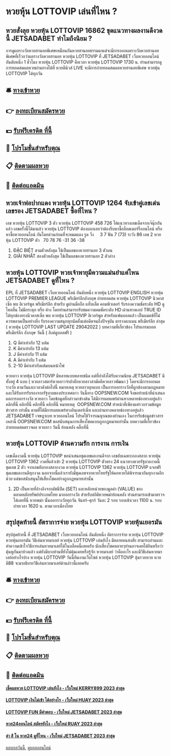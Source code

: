 # หวยหุ้น LOTTOVIP เล่นที่ไหน ?
## หวยสั่งลุย หวยหุ้น LOTTOVIP 16862 ชุดแนวทางผลงานดีงวดนี้ JETSADABET ทำไมถึงนิยม ?
การดูผลรางวัลหวยฮานอยพิเศษเหมือนกันหวยฮานอยธรรมดาแต่จะมีการออกผลรางวัลหวยฮานอยพิเศษที่เร็วกว่าผลรางวัลหวยฮานอย หวยหุ้น LOTTOVIP ที่ JETSADABET เว็บหวยออนไลน์ อันดับหนึ่ง 1 ชั่วโมง หวยหุ้น LOTTOVIP คือเวลา หวยหุ้น LOTTOVIP 1730 น.
ท่านสามารถดูการทอดสดผลหวยผ่านทางได้ที่ หวยดีนิวส์ LIVE จะมีการถ่ายทอดสดผลหวยฮานอยพิเศษ หวยหุ้น LOTTOVIP ได้ทุกวัน

## 🛎 [ทางเข้าหวย](https://bit.ly/3BG5bNw)
## 👉 [ลงทะเบียนสมัครหวย](https://bit.ly/3BG5bNw)
## 💵 [รับฟรีเครดิต ที่นี้](https://bit.ly/3C3mvgS)
## 👑 [โปรโมชั่นสำหรับตุณ](https://bit.ly/3C3mvgS)
## 📋 [ติดตามผลหวย](https://bit.ly/3C3mvgS)
## 📱 [ติดต่อแอดมิน](https://bit.ly/3C3mvgS)

## หวยเจ้าพ่อปากแดง หวยหุ้น LOTTOVIP 1264 จับเข้าคู่เลขเด่น เลขรอง JETSADABET ซื้อที่ไหน ?
เลข หวยหุ้น LOTTOVIP 3 ตัว หวยหุ้น LOTTOVIP 458 726
ได้แนวทางเลขเด็ดจากเจ๊นุ๊กกันแล้ว เลขครั้งนี้ได้มาแล้ว หวยหุ้น LOTTOVIP ต้องบอกเลยว่าต้องรีบหาซื้อล็อตเตอร์รี่ออนไลน์ หรือหาซื้อหวยออนไลน์ กันโดยด่วนก่อนที่จะหมดแผง
รูด วิ่ง     3 7
ฟัน 7 (73)
ระวัง 86
เลข 2 หวยหุ้น LOTTOVIP ตัว   70 78 76 -31 36 -38
1. ĐẶC BIỆT สามตัวหลังสุด ใช้เป็นผลของหวยฮานอย 3 ตัวบน
2. GIẢI NHẤT สองตัวหลังสุด ใช้เป็นผลของหวยฮานอย 2 ตัวล่าง

## หวยหุ้น LOTTOVIP หวยเจ้าพายุมีความแม่นยำแค่ไหน JETSADABET ดูที่ไหน ?
EPL ที่ JETSADABET เว็บหวยออนไลน์ อันดับหนึ่ง หวยหุ้น LOTTOVIP ENGLISH หวยหุ้น LOTTOVIP PREMIER LEAGUE พรีเมียร์ลีกอังกฤษ ถ่ายทอดสด หวยหุ้น LOTTOVIP นิวคาสเซิ่ล พบ ลิเวอร์พูล พรีเมียร์ลีก สำหรับ ดูผ่านมือถือ แท็บเล็ต คอมพิวเตอร์ รับรองความชัดระดับ HD ดูไหลลื่น ไม่มีกระตุก หรือ ค้าง โดยท่านสามารถรับชมความคมชัดระดับ HD ผ่านทางแอป TRUE ID ได้ทุกช่องทางนิวคาสเซิ่ล พบ หวยหุ้น LOTTOVIP ลิเวอร์พูล สำหรับแฟนบอลแล้ว เป็นแมตช์ที่ไม่ควรพลาดเป็นอย่างยิ่ง รับรองความสนุกทุกนัดตั้งแต่อดีตจนถึงปัจจุบัน
ตารางคะแนน พรีเมียร์ลีก ล่าสุด ( หวยหุ้น LOTTOVIP LAST UPDATE 29042022 )
บทความที่เกี่ยวข้อง
โปรแกรมบอล พรีเมียร์ลีก อังกฤษ วันนี้ ( ลิงค์ดูบอลฟรี )
1. Q มีค่าเท่ากับ 12 แต้ม
2. K มีค่าเท่ากับ 13 แต้ม
3. J มีค่าเท่ากับ 11 แต้ม
4. A มีค่าเท่ากับ 1 แต้ม
5. 2-10 มีค่าเท่ากับแต้มบนหน้าไพ่

หวยลาว หวยหุ้น LOTTOVIP มีหลายแบบหลายชนิด แต่ที่กำลังได้รับความนิยม JETSADABET มีทั้งอยู่ 4 แบบ ( หวยลาวสตาร์หวยลาวจำปาสักหวยลาวสามัคคีหวยลาวพัฒนา ) โดยจะมีการออกผลรางวัล ตามวันและเวลาดังต่อไปนี้
หมายเหตุ หวยลาวทุกแบบ เป็นการออกรางวัลที่ถูกต้องตามกฎหมาย และได้รับการรับรองจากรัฐบาลของประเทศลาว
วันนี้ทาง OOPSNEW.COM จึงขอทำหน้าที่นำเสนอ ผลการออกรางวัล หวยลาว โดยข้อมูลที่กล่าวมาข่างต้น ได้มีการเผยแพร่ผ่านทางหลายช่องทางอยู่แล้ว
 คลิกที่นี่ 
 คลิกที่นี่ 
 คลิกที่นี่ 
 คลิกที่นี่ 
หมายเหตุ  OOPSNEW.COM ทำหน้าที่เพียงแค่รวบรวมข้อมูล ข่าวสาร เท่านั้น ตามที่ได้มีการเผยแพร่ทางอินเตอร์เน็ท และผ่านทางหลายช่องทางอยู่แล้ว JETSADABET เจษฎาเบท หวยออนไลน์ โปรดใช้วิจารณญาณของท่านเอง ในการรับข้อมูลข่าวสารเหล่านี้ OOPSNEW.COM ขอสนับสนุนการเสี่ยงโชคแบบถูกกฎหมายเท่านั้น
บทความที่เกี่ยวข้อง
 ถ่ายทอดสดตรวจผล หวยลาว วันนี้ ย้อนหลัง คลิ๊กที่นี่  

## หวยหุ้น LOTTOVIP ด้านความรัก การงาน การเงิน
เลขเด็ดงวดนี้ หวยหุ้น LOTTOVIP ขอนำเสนอชุดเลขผลงานดีจาก เลขลับเฉพาะกองสลาก หวยหุ้น LOTTOVIP 1362 งวดที่แล้วเข้า 2 หวยหุ้น LOTTOVIP ตัวตรง 24 แนวทางหวยรัฐบาลงวดนี้ ชุดเลข 2 ตัว จากเลขลับกองสลากงวด หวยหุ้น LOTTOVIP 1362 หวยหุ้น LOTTOVIP แจกฟรีชุดเลขผลงานดีทุกงวด นอกจากนี้แล้วเรายังมีชุดเลขจากหวยไทยรัฐให้คอหวยได้พิจารณากันทุกงวดอีกด้วย แต่ขอสนับสนุนให้เสี่ยงโชคอย่างถูกกฎหมายเท่านั้น
1. 2D เป็นหวยที่อ้างอิงจากดัชนีปิด (SET) และหลักหน่วยของมูลค่า (VALUE) ของตลาดหลักทรัพย์ประเทศไทย มาออกรางวัล สำหรับสถิติหวยพม่าย้อนหลัง ท่านสามารถเข้ามาตรวจได้เลยที่นี่ หวยพม่า นั้นออกรางวัลทุกวัน จันทร์-ศุกร์ วันละ 2 รอบ รอบเช้าเวลา 1100 น. รอบบ่ายเวลา 1620 น. ตามเวลาเมืองไทย

## สรุปสุดท้ายนี้ อัตราการจ่าย หวยหุ้น LOTTOVIP หวยหุ้นเยอรมัน
สรุปสุดท้ายนี้ ที่ JETSADABET เว็บหวยออนไลน์ อันดับหนึ่ง อัตราการจ่าย หวยหุ้น LOTTOVIP หวยหุ้นเยอรมัน วิธีเล่นหวยมาเลย์ หวยหุ้น LOTTOVIP เล่นยังไง มีหลายคนสงสัย สามารถอ่านและทำความเข้าใจวิธีการเล่นหวยมาเลย์ได้ในบล็อคนี้เลยครับ นักเสี่ยงโชคหลายๆท่านอาจเคยได้ยินหรือว่าคุ้นหูกันมาบ้างแล้ว
แต่ยังมีบางท่านที่ยังไม่คุ้นเคยหรือรู้จัก หวยมาเลย์ ว่าคืออะไร และมีวิธีเล่นหวยมาเลย์อย่างไรบ้าง หวยหุ้น LOTTOVIP วันนี้ทีมงานเว็บไซต์ หวยหุ้น LOTTOVIP ลุ้นรวยหวย หวยดี88 จะมาอธิบายวิธีเล่นหวยมาเลย์ด้านล่าวนี้เลยครับ

## 🛎 [ทางเข้าหวย](https://bit.ly/3BG5bNw)
## 👉 [ลงทะเบียนสมัครหวย](https://bit.ly/3BG5bNw)
## 💵 [รับฟรีเครดิต ที่นี้](https://bit.ly/3C3mvgS)
## 👑 [โปรโมชั่นสำหรับตุณ](https://bit.ly/3C3mvgS)
## 📋 [ติดตามผลหวย](https://bit.ly/3C3mvgS)
## 📱 [ติดต่อแอดมิน](https://bit.ly/3C3mvgS)

#### [เช็คผลหวย LOTTOVIP เล่นยังไง - เว็บใหม่ KERRY899 2023 ล่าสุด](https://atom.io/themes/เช็คผลหวย%20lottovip%20เล่นยังไง%20-%20เว็บใหม่%20kerry899%202023%20ล่าสุด)
#### [LOTTOVIP เงินไม่เข้า ได้อย่างไร - เว็บใหม่ HUAY 2023 ล่าสุด](https://atom.io/themes/lottovip%20เงินไม่เข้า%20ได้อย่างไร%20-%20เว็บใหม่%20huay%202023%20ล่าสุด)
#### [LOTTOVIP FUN มีคำตอบ - เว็บใหม่ JETSADABET 2023 ล่าสุด](https://atom.io/themes/lottovip%20fun%20มีคำตอบ%20-%20เว็บใหม่%20jetsadabet%202023%20ล่าสุด)
#### [หวย24ออนไลน์ สมัครยังไง - เว็บใหม่ RUAY 2023 ล่าสุด](https://atom.io/themes/หวย24ออนไลน์%20สมัครยังไง%20-%20เว็บใหม่%20ruay%202023%20ล่าสุด)
#### [ค่า สิ โน หวย24 ดูที่ไหน - เว็บใหม่ JETSADABET 2023 ล่าสุด](https://atom.io/themes/ค่า%20สิ%20โน%20หวย24%20ดูที่ไหน%20-%20เว็บใหม่%20jetsadabet%202023%20ล่าสุด)

[ผลบอลวันนี้](https://siamsport.tv "ผลบอลวันนี้"), [ดูบอลออนไลน์](https://siamsport.tv/ดูบอลสด "ดูบอลออนไลน์")
